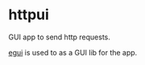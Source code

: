 # httpui

GUI app to send http requests.

[egui](https://github.com/emilk/egui) is used to as a GUI lib for the app.
